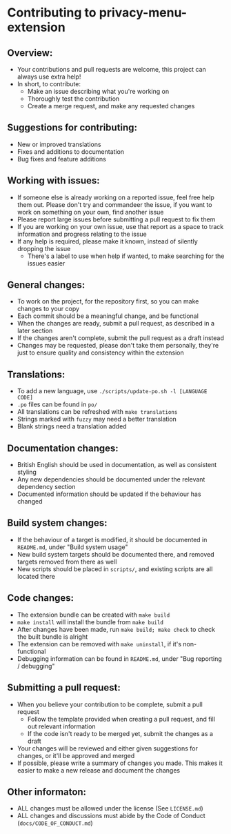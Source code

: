 # Contributing to privacy-menu-extension
## Overview:
  - Your contributions and pull requests are welcome, this project can always use extra help!
  - In short, to contribute:
    - Make an issue describing what you're working on
    - Thoroughly test the contribution
    - Create a merge request, and make any requested changes

## Suggestions for contributing:
  - New or improved translations
  - Fixes and additions to documentation
  - Bug fixes and feature additions

## Working with issues:
  - If someone else is already working on a reported issue, feel free help them out. Please don't try and commandeer the issue, if you want to work on something on your own, find another issue
  - Please report large issues before submitting a pull request to fix them
  - If you are working on your own issue, use that report as a space to track information and progress relating to the issue
  - If any help is required, please make it known, instead of silently dropping the issue
    - There's a label to use when help if wanted, to make searching for the issues easier

## General changes:
  - To work on the project, for the repository first, so you can make changes to your copy
  - Each commit should be a meaningful change, and be functional
  - When the changes are ready, submit a pull request, as described in a later section
  - If the changes aren't complete, submit the pull request as a draft instead
  - Changes may be requested, please don't take them personally, they're just to ensure quality and consistency within the extension

## Translations:
  - To add a new language, use `./scripts/update-po.sh -l [LANGUAGE CODE]`
  - `.po` files can be found in `po/`
  - All translations can be refreshed with `make translations`
  - Strings marked with `fuzzy` may need a better translation
  - Blank strings need a translation added

## Documentation changes:
  - British English should be used in documentation, as well as consistent styling
  - Any new dependencies should be documented under the relevant dependency section
  - Documented information should be updated if the behaviour has changed

## Build system changes:
  - If the behaviour of a target is modified, it should be documented in `README.md`, under "Build system usage"
  - New build system targets should be documented there, and removed targets removed from there as well
  - New scripts should be placed in `scripts/`, and existing scripts are all located there

## Code changes:
  - The extension bundle can be created with `make build`
  - `make install` will install the bundle from `make build`
  - After changes have been made, run `make build; make check` to check the built bundle is alright
  - The extension can be removed with `make uninstall`, if it's non-functional
  - Debugging information can be found in `README.md`, under "Bug reporting / debugging"

## Submitting a pull request:
  - When you believe your contribution to be complete, submit a pull request
    - Follow the template provided when creating a pull request, and fill out relevant information
    - If the code isn't ready to be merged yet, submit the changes as a draft
  - Your changes will be reviewed and either given suggestions for changes, or it'll be approved and merged
  - If possible, please write a summary of changes you made. This makes it easier to make a new release and document the changes

## Other informaton:
  - ALL changes must be allowed under the license (See `LICENSE.md`)
  - ALL changes and discussions must abide by the Code of Conduct (`docs/CODE_OF_CONDUCT.md`)

